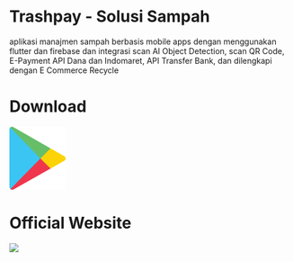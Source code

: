 # Trashpay - Solusi Sampah

aplikasi manajmen sampah berbasis mobile apps dengan menggunakan flutter dan firebase dan integrasi scan AI Object Detection, scan QR Code, E-Payment API Dana dan Indomaret, API Transfer Bank, dan dilengkapi dengan E Commerce Recycle

# Download
[<img src="assets/images/playstore.jpg" alt="alt text" width="100"/>](https://play.google.com/store/apps/details?id=com.app.sampah_manajemen.sampah)

# Official Website
[<img src="https://img.icons8.com/fluency/48/000000/internet.png" width=100/>](https://webku.one/ceo/)
